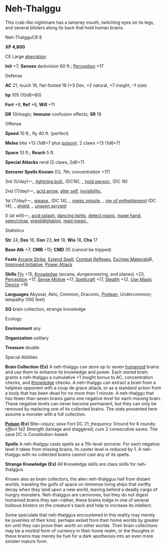 # Neh-Thalggu

This crab-like nightmare has a lamprey mouth, twitching eyes on its legs, and several blisters along its back that hold human brains.

Neh-ThalgguCR 8

**XP 4,800**

CE Large [aberration](monsters/creatureTypes.md#_aberration)

**Init** +7; **Senses** darkvision 60 ft.; [Perception](additionalMonsters/../skills/perception.md#_perception) +17

Defense

**AC** 21, touch 19, flat-footed 18 (+3 Dex, +2 natural, +7 insight, –1 size)

**hp** 105 (10d8+60)

**Fort** +9, **Ref** +6, **Will** +11

**DR** 10/magic; **Immune** confusion effects; **SR** 19

Offense

**Speed** 10 ft., fly 40 ft. (perfect)

**Melee** bite +13 (1d8+7 plus [poison](monsters/universalMonsterRules.md#_poison-(ex-or-su))), 2 claws +13 (1d6+7)

**Space** 10 ft.; **Reach** 5 ft.

**Special Attacks** rend (2 claws, 2d6+7)

**Sorcerer Spells Known** (CL 7th; concentration +17)

3rd (5/day)—_ [lightning bolt](additionalMonsters/../spells/lightningBolt.md#_lightning-bolt)_ (DC16), _ [hold person](additionalMonsters/../spells/holdPerson.md#_hold-person)_ (DC 16)

2nd (7/day)—_ [acid arrow](additionalMonsters/../spells/acidArrow.md#_acid-arrow), [alter self](additionalMonsters/../spells/alterSelf.md#_alter-self), [invisibility](additionalMonsters/../spells/invisibility.md#_invisibility)_

1st (7/day)—_ [grease](additionalMonsters/../spells/grease.md#_grease)_ (DC 14), _ [magic missile](additionalMonsters/../spells/magicMissile.md#_magic-missile)_, _ [ray of enfeeblement](additionalMonsters/../spells/rayOfEnfeeblement.md#_ray-of-enfeeblement)_ (DC 14), _ [shield](additionalMonsters/../spells/shield.md#_shield)_, _ [unseen servant](additionalMonsters/../spells/unseenServant.md#_unseen-servant)_

0 (at will)—_ [acid splash](additionalMonsters/../spells/acidSplash.md#_acid-splash), [dancing lights](additionalMonsters/../spells/dancingLights.md#_dancing-lights), [detect magic](additionalMonsters/../spells/detectMagic.md#_detect-magic), [mage hand](additionalMonsters/../spells/mageHand.md#_mage-hand), [open/close](additionalMonsters/../spells/openClose.md#_open-close), [prestidigitation](additionalMonsters/../spells/prestidigitation.md#_prestidigitation), [read magic](additionalMonsters/../spells/readMagic.md#_read-magic)_

Statistics

**Str** 24, **Dex** 16, **Con** 23, **Int** 19, **Wis** 18, **Cha** 17

**Base Atk** +7; **CMB** +15; **CMD** 35 (cannot be tripped)

**Feats** [Arcane Strike](additionalMonsters/../feats.md#_arcane-strike), [Extend Spell](additionalMonsters/../feats.md#_extend-spell), [Combat Reflexes](additionalMonsters/../feats.md#_combat-reflexes), [Eschew Materials](additionalMonsters/../feats.md#_eschew-materials)B, [Improved Initiative](additionalMonsters/../feats.md#_improved-initiative), [Power Attack](additionalMonsters/../feats.md#_power-attack)

**Skills** [Fly](additionalMonsters/../skills/fly.md#_fly) +15, [Knowledge](additionalMonsters/../skills/knowledge.md#_knowledge) (arcana, dungeoneering, and planes) +23, [Perception](additionalMonsters/../skills/perception.md#_perception) +17, [Sense Motive](additionalMonsters/../skills/senseMotive.md#_sense-motive) +17, [Spellcraft](additionalMonsters/../skills/spellcraft.md#_spellcraft) +17, [Stealth](additionalMonsters/../skills/stealth.md#_stealth) +12, [Use Magic Device](additionalMonsters/../skills/useMagicDevice.md#_use-magic-device) +16

**Languages** Abyssal, Aklo, Common, Draconic, [Protean](monsters/creatureTypes.md#_protean-subtype), Undercommon; telepathy (100 feet)

**SQ** brain collection, strange knowledge

Ecology

**Environment** any

**Organization** solitary

**Treasure** double

Special Abilities

**Brain Collection (Ex)** A neh-thalggu can store up to seven [humanoid](monsters/creatureTypes.md#_humanoid) brains and use them to enhance its knowledge and power. Each stored brain grants a neh-thalggu a cumulative +1 insight bonus to AC, concentration checks, and [Knowledge](additionalMonsters/../skills/knowledge.md#_knowledge) checks. A neh-thalggu can extract a brain from a helpless opponent with a coup de grace attack, or as a standard action from a body that has been dead for no more than 1 minute. A neh-thalggu that has fewer than seven brains gains one negative level for each missing brain. These negative levels can never become permanent, but they can only be removed by replacing one of its collected brains. The stats presented here assume a monster with a full collection.

**[Poison](monsters/universalMonsterRules.md#_poison-(ex-or-su)) (Ex)** Bite—injury; _save_ Fort DC 21; _frequency_ 1/round for 6 rounds; _effect_ 1d2 Strength damage and staggered; _cure_ 2 consecutive saves. The save DC is Constitution-based.

**Spells** A neh-thalggu casts spells as a 7th-level sorcerer. For each negative level it takes from missing brains, its caster level is reduced by 1. A neh-thalggu with no collected brains cannot cast any of its spells.

**Strange Knowledge (Ex)** All Knowledge skills are class skills for neh-thalggus.

Known also as brain collectors, the alien neh-thalggus hail from distant worlds, traveling the gulfs of space on immense living ships that swiftly decay when they land upon a new world, leaving behind a deadly cargo of hungry monsters. Neh-thalggus are carnivores, but they do not digest humanoid brains they eat—rather, these brains lodge in one of several bulbous blisters on the creature's back and help to increase its intellect.

Some speculate that neh-thalggus encountered in this reality may merely be juveniles of their kind, perhaps exiled from their home worlds by greater kin until they can prove their worth on other worlds. Their brain collections may be a morbid form of currency in their home realm, or the thoughts in these brains may merely be fuel for a dark apotheosis into an even more sinister mature form.

